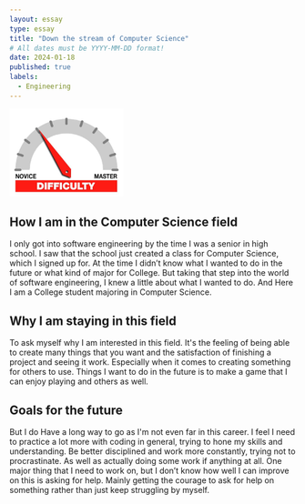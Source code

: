```yaml
---
layout: essay
type: essay
title: "Down the stream of Computer Science"
# All dates must be YYYY-MM-DD format!
date: 2024-01-18
published: true
labels:
  - Engineering
---
```


<img width="200px" class="rounded float-start pe-4" src="../img/difficulty/degree_difficulty.jpg">


## How I am in the Computer Science field

I only got into software engineering by the time I was a senior in high school. I saw that the school just created a class for Computer Science, which I signed up for. At the time I didn’t know what I wanted to do in the future or what kind of major for College. But taking that step into the world of software engineering, I knew a little about what I wanted to do. And Here I am a College student majoring in Computer Science.

## Why I am staying in this field

To ask myself why I am interested in this field. It's the feeling of being able to create many things that you want and the satisfaction of finishing a project and seeing it work. Especially when it comes to creating something for others to use. Things I want to do in the future is to make a game that I can enjoy playing and others as well.

## Goals for the future

But I do Have a long way to go as I'm not even far in this career. I feel I need to practice a lot more with coding in general, trying to hone my skills and understanding. Be better disciplined and work more constantly, trying not to procrastinate. As well as actually doing some work if anything at all. One major thing that I need to work on, but I don’t know how well I can improve on this is asking for help. Mainly getting the courage to ask for help on something rather than just keep struggling by myself.
